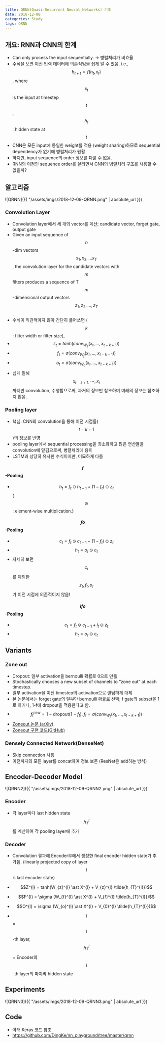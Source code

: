 ```yaml
---
title: QRNN(Quasi-Recurrent Neural Networks) 기초
date: 2018-12-08
categories: Study
tags: QRNN
---
```


## 개요: RNN과 CNN의 한계
- Can only process the input sequentially. -> 병렬처리가 비효율
- 수식을 보면 이전 입력 데이터에 의존적임을 쉽게 알 수 있음. i.e., $$h_{t+1} = f(h_t, x_t)$$, where $$x_t$$ is the input at timestep $$t$$, $$h_t$$: hidden state at $$t$$
- CNN은 모든 input에 동일한 weight를 적용 (weight sharing)하므로 sequential dependency가 없기에 병렬처리가 원활
- 하지만, input sequence의 order 정보를 다룰 수 없음.
- RNN의 이점인 sequence order를 살리면서 CNN의 병렬처리 구조를 사용할 수 없을까?

## 알고리즘

![QRNN]({{ "/assets/imgs/2018-12-09-QRNN.png" | absolute_url }})

### Convolution Layer
- Convolution layer에서 세 개의 vector를 계산; candidate vector, forget gate, output gate
- Given an input sequence of $$n$$-dim vectors $$x_1, x_2, ... x_T$$, the convolution layer for the candidate vectors with $$m$$ filters produces a sequence of T $$m$$-dimensional output vectors $$z_1, z_2, ..., z_T$$.
- 수식이 직관적이지 않아 간단히 풀어쓰면 ($$k$$: filter width or filter size),
- $$z_t = tanh(conv_{W_z}(x_t, ..., x_{t - k + 1}))$$
- $$f_t = \sigma(conv_{W_f}(x_t, ..., x_{t - k + 1}))$$
- $$o_t = \sigma(conv_{W_o}(x_t, ..., x_{t - k + 1}))$$
- 쉽게 말해 $$x_{t-k+1}, \cdots , x_{t}$$ 까지만 convolution, 수행함으로써, 과거의 정보만 참조하며 미래의 정보는 참조하지 않음.

### Pooling layer
- 핵심: CNN의 convolution을 통해 이전 시점들($$t-k+1$$)의 정보를 반영
- pooling layer에서 sequential processing을 최소화하고 많은 연산들을 convolution에 맡김으로써, 병렬처리에 용이
- LSTM과 상당히 유사한 수식이지만, 미묘하게 다름

#### $$f$$-Pooling
- $$h_t = f_t \odot h_{t-1} + (1 - f_t) \odot z_t$$ ($$\odot$$: element-wise multiplication.)

#### $$fo$$-Pooling
- $$c_t = f_t \odot c_{t-1} + (1 - f_t) \odot z_t$$
- $$h_t = o_t \odot c_t$$
- 자세히 보면 $$c_t$$를 제외한 $$z_t , f_t, o_t$$ 가 이전 시점에 의존적이지 않음!

#### $$ifo$$-Pooling
- $$c_t = f_t \odot c_{t-1} + i_t \odot z_t$$
- $$h_t = o_t \odot c_t$$

## Variants

### Zone out
- Dropout: 일부 activation을 bernoulli 확률로 0으로 만듦
- Stochastically chooses a new subset of channels to “zone out” at each timestep.
- 일부 activation을 이전 timestep의 activation으로 랜덤하게 대체
- 본 논문에서는 forget gate의 일부만 bernoulli 확률로 선택; f gate의 subset을 1로 하거나,
1-f에 dropout을 적용한다고 함.
- $$f_t^{new} = 1 - \text{dropout}(1- f_t), f_t = \sigma(conv_{W_f}(x_t, ..., x_{t - k + 1}))$$
- [Zoneout 논문 (arXiv)](https://arxiv.org/abs/1606.01305)
- [Zoneout 구현 코드(GitHub)](https://github.com/teganmaharaj/zoneout)

### Densely Connected Network(DenseNet)
- Skip connection 사용
- 이전까지의 모든 layer를 concat하여 정보 보존 (ResNet은 add하는 방식)

## Encoder-Decoder Model

![QRNN2]({{ "/assets/imgs/2018-12-09-QRNN2.png" | absolute_url }})

### Encoder
- 각 layer마다 last hidden state $$h_{T}^{l}$$를 계산하여 각 pooling layer에 추가

### Decoder

- Convolution 결과에 Encoder부에서 생성한 final encoder hidden state가 추가됨.
(linearly projected copy of layer $$l$$’s last encoder state)

- $$Z^{l} = tanh(W_{z}^{l} \ast X^{l} + V_{z}^{l} \tilde{h_{T}^{l}})$$
- $$F^{l} = \sigma (W_{f}^{l} \ast X^{l} + V_{f}^{l} \tilde{h_{T}^{l}})$$
- $$O^{l} = \sigma (W_{o}^{l} \ast X^{l} + V_{0}^{l} \tilde{h_{T}^{l}})$$
- $$l$$ = $$l$$-th layer, $$h_{T}^{l}$$ = Encoder의 $$l$$-th layer의 마지막 hidden state

## Experiments

![QRNN3]({{ "/assets/imgs/2018-12-09-QRNN3.png" | absolute_url }})

## Code
- 아래 Keras 코드 참조
- https://github.com/DingKe/nn_playground/tree/master/qrnn
